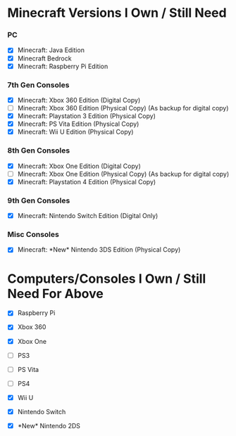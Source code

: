 # Minecraft Versions I Own / Still Need
### PC
- [x] Minecraft: Java Edition
- [x] Minecraft Bedrock
- [x] Minecraft: Raspberry Pi Edition 
### 7th Gen Consoles
- [x] Minecraft: Xbox 360 Edition (Digital Copy)
- [ ] Minecraft: Xbox 360 Edition (Physical Copy) (As backup for digital copy)
- [x] Minecraft: Playstation 3 Edition (Physical Copy)
- [x] Minecraft: PS Vita Edition (Physical Copy)
- [x] Minecraft: Wii U Edition (Physical Copy)
### 8th Gen Consoles
- [x] Minecraft: Xbox One Edition (Digital Copy)
- [ ] Minecraft: Xbox One Edition (Physical Copy) (As backup for digital copy)
- [x] Minecraft: Playstation 4 Edition (Physical Copy)
### 9th Gen Consoles
- [x] Minecraft: Nintendo Switch Edition (Digital Only)
### Misc Consoles
- [x] Minecraft: \*New* Nintendo 3DS Edition (Physical Copy)   

# Computers/Consoles I Own / Still Need For Above
- [x] Raspberry Pi
- [x] Xbox 360
- [x] Xbox One
- [ ] PS3
- [ ] PS Vita
- [ ] PS4
- [x] Wii U
- [x] Nintendo Switch
- [x] \*New* Nintendo 2DS





